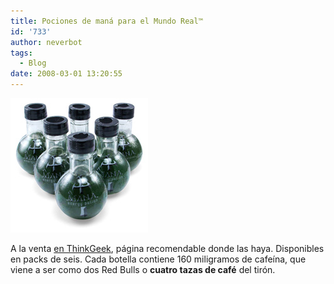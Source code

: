 ```yaml
---
title: Pociones de maná para el Mundo Real™
id: '733'
author: neverbot
tags:
  - Blog
date: 2008-03-01 13:20:55
---
```


![Pociones de maná](./pociones-de-mana-para-el-mundo-real/mana_energy_potion.jpg "Pociones de maná")

A la venta [en ThinkGeek](http://www.thinkgeek.com/caffeine/drinks/a273/), página recomendable donde las haya. Disponibles en packs de seis. Cada botella contiene 160 miligramos de cafeína, que viene a ser como dos Red Bulls o **cuatro tazas de café** del tirón.